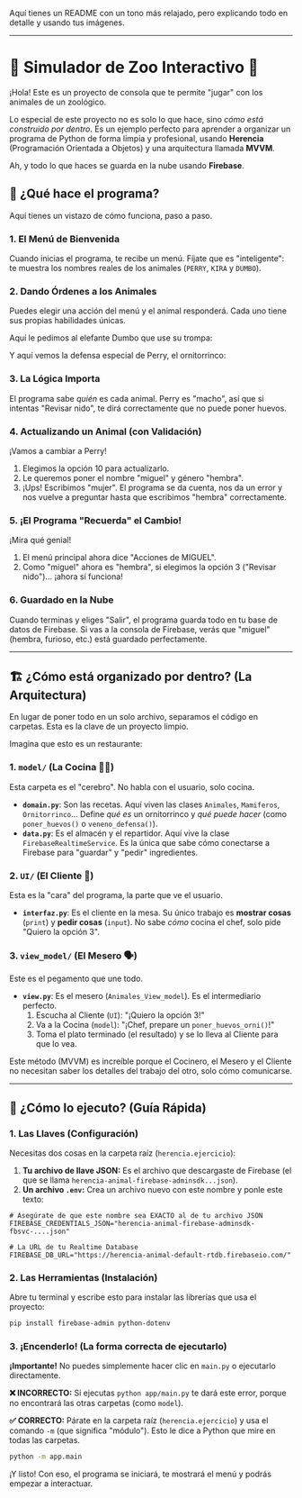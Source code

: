 Aquí tienes un README con un tono más relajado, pero explicando todo en detalle y usando tus imágenes.

-----

# 🐾 Simulador de Zoo Interactivo 🐾

¡Hola\! Este es un proyecto de consola que te permite "jugar" con los animales de un zoológico.

Lo especial de este proyecto no es solo lo que hace, sino *cómo está construido por dentro*. Es un ejemplo perfecto para aprender a organizar un programa de Python de forma limpia y profesional, usando **Herencia** (Programación Orientada a Objetos) y una arquitectura llamada **MVVM**.

Ah, y todo lo que haces se guarda en la nube usando **Firebase**.

## 📸 ¿Qué hace el programa?

Aquí tienes un vistazo de cómo funciona, paso a paso.

### 1\. El Menú de Bienvenida

Cuando inicias el programa, te recibe un menú. Fíjate que es "inteligente": te muestra los nombres reales de los animales (`PERRY`, `KIRA` y `DUMBO`).

### 2\. Dando Órdenes a los Animales

Puedes elegir una acción del menú y el animal responderá. Cada uno tiene sus propias habilidades únicas.

Aquí le pedimos al elefante Dumbo que use su trompa:

Y aquí vemos la defensa especial de Perry, el ornitorrinco:

### 3\. La Lógica Importa

El programa sabe *quién* es cada animal. Perry es "macho", así que si intentas "Revisar nido", te dirá correctamente que no puede poner huevos.

### 4\. Actualizando un Animal (con Validación)

¡Vamos a cambiar a Perry\!

1.  Elegimos la opción 10 para actualizarlo.
2.  Le queremos poner el nombre "miguel" y género "hembra".
3.  ¡Ups\! Escribimos "mujer". El programa se da cuenta, nos da un error y nos vuelve a preguntar hasta que escribimos "hembra" correctamente.

### 5\. ¡El Programa "Recuerda" el Cambio\!

¡Mira qué genial\!

1.  El menú principal ahora dice "Acciones de MIGUEL".
2.  Como "miguel" ahora es "hembra", si elegimos la opción 3 ("Revisar nido")... ¡ahora sí funciona\!

### 6\. Guardado en la Nube

Cuando terminas y eliges "Salir", el programa guarda todo en tu base de datos de Firebase. Si vas a la consola de Firebase, verás que "miguel" (hembra, furioso, etc.) está guardado perfectamente.

-----

## 🏗️ ¿Cómo está organizado por dentro? (La Arquitectura)

En lugar de poner todo en un solo archivo, separamos el código en carpetas. Esta es la clave de un proyecto limpio.

Imagina que esto es un restaurante:

### 1\. `model/` (La Cocina 👨‍🍳)

Esta carpeta es el "cerebro". No habla con el usuario, solo cocina.

  * **`domain.py`**: Son las recetas. Aquí viven las clases `Animales`, `Mamiferos`, `Ornitorrinco`... Define *qué es* un ornitorrinco y *qué puede hacer* (como `poner_huevos()` o `veneno_defensa()`).
  * **`data.py`**: Es el almacén y el repartidor. Aquí vive la clase `FirebaseRealtimeService`. Es la única que sabe cómo conectarse a Firebase para "guardar" y "pedir" ingredientes.

### 2\. `UI/` (El Cliente 👋)

Esta es la "cara" del programa, la parte que ve el usuario.

  * **`interfaz.py`**: Es el cliente en la mesa. Su único trabajo es **mostrar cosas** (`print`) y **pedir cosas** (`input`). No sabe *cómo* cocina el chef, solo pide "Quiero la opción 3".

### 3\. `view_model/` (El Mesero 🗣️)

Este es el pegamento que une todo.

  * **`view.py`**: Es el mesero (`Animales_View_model`). Es el intermediario perfecto.
    1.  Escucha al Cliente (`UI`): "¡Quiero la opción 3\!"
    2.  Va a la Cocina (`model`): "¡Chef, prepare un `poner_huevos_orni()`\!"
    3.  Toma el plato terminado (el resultado) y se lo lleva al Cliente para que lo vea.

Este método (MVVM) es increíble porque el Cocinero, el Mesero y el Cliente no necesitan saber los detalles del trabajo del otro, solo cómo comunicarse.

-----

## 🚀 ¿Cómo lo ejecuto? (Guía Rápida)

### 1\. Las Llaves (Configuración)

Necesitas dos cosas en la carpeta raíz (`herencia.ejercicio`):

1.  **Tu archivo de llave JSON:** Es el archivo que descargaste de Firebase (el que se llama `herencia-animal-firebase-adminsdk...json`).
2.  **Un archivo `.env`:** Crea un archivo nuevo con este nombre y ponle este texto:

<!-- end list -->

```.env
# Asegúrate de que este nombre sea EXACTO al de tu archivo JSON
FIREBASE_CREDENTIALS_JSON="herencia-animal-firebase-adminsdk-fbsvc-....json"

# La URL de tu Realtime Database
FIREBASE_DB_URL="https://herencia-animal-default-rtdb.firebaseio.com/"
```

### 2\. Las Herramientas (Instalación)

Abre tu terminal y escribe esto para instalar las librerías que usa el proyecto:

```bash
pip install firebase-admin python-dotenv
```

### 3\. ¡Encenderlo\! (La forma correcta de ejecutarlo)

**¡Importante\!** No puedes simplemente hacer clic en `main.py` o ejecutarlo directamente.

**❌ INCORRECTO:**
Si ejecutas `python app/main.py` te dará este error, porque no encontrará las otras carpetas (como `model`).

**✅ CORRECTO:**
Párate en la carpeta raíz (`herencia.ejercicio`) y usa el comando `-m` (que significa "módulo"). Esto le dice a Python que mire en todas las carpetas.

```bash
python -m app.main
```

¡Y listo\! Con eso, el programa se iniciará, te mostrará el menú y podrás empezar a interactuar.
